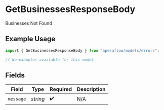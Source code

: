 # GetBusinessesResponseBody

Businesses Not Found

## Example Usage

```typescript
import { GetBusinessesResponseBody } from "mpesaflow/models/errors";

// No examples available for this model
```

## Fields

| Field              | Type               | Required           | Description        |
| ------------------ | ------------------ | ------------------ | ------------------ |
| `message`          | *string*           | :heavy_check_mark: | N/A                |